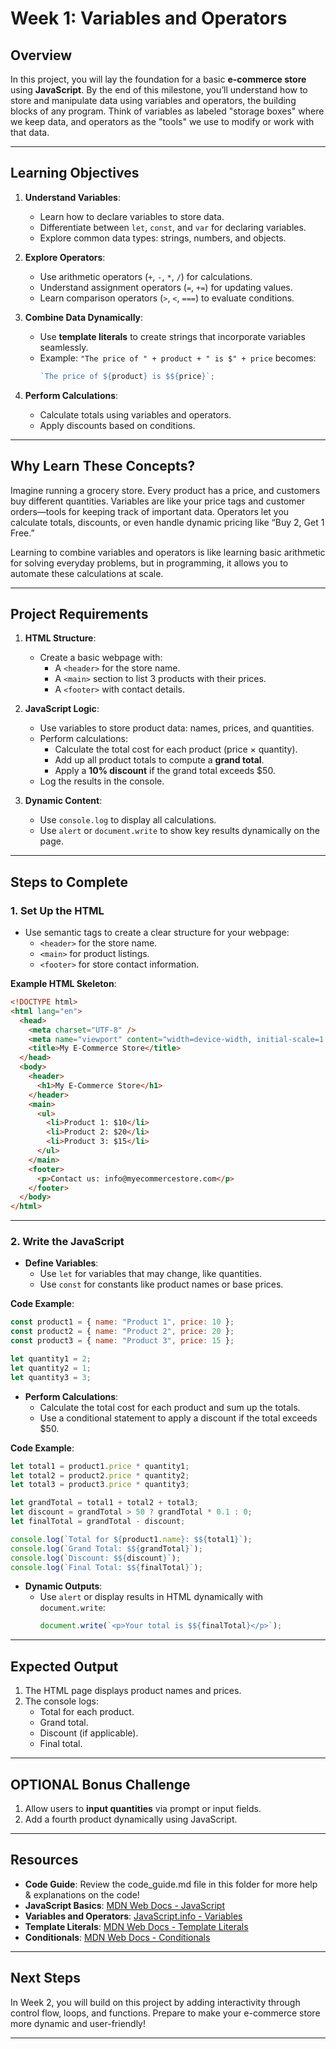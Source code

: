 # **Week 1: Variables and Operators**

## **Overview**

In this project, you will lay the foundation for a basic **e-commerce store** using **JavaScript**. By the end of this milestone, you’ll understand how to store and manipulate data using variables and operators, the building blocks of any program. Think of variables as labeled "storage boxes" where we keep data, and operators as the "tools" we use to modify or work with that data.

---

## **Learning Objectives**

1. **Understand Variables**:

   - Learn how to declare variables to store data.
   - Differentiate between `let`, `const`, and `var` for declaring variables.
   - Explore common data types: strings, numbers, and objects.

2. **Explore Operators**:

   - Use arithmetic operators (`+`, `-`, `*`, `/`) for calculations.
   - Understand assignment operators (`=`, `+=`) for updating values.
   - Learn comparison operators (`>`, `<`, `===`) to evaluate conditions.

3. **Combine Data Dynamically**:

   - Use **template literals** to create strings that incorporate variables seamlessly.
   - Example: `"The price of " + product + " is $" + price` becomes:
     ```javascript
     `The price of ${product} is $${price}`;
     ```

4. **Perform Calculations**:
   - Calculate totals using variables and operators.
   - Apply discounts based on conditions.

---

## **Why Learn These Concepts?**

Imagine running a grocery store. Every product has a price, and customers buy different quantities. Variables are like your price tags and customer orders—tools for keeping track of important data. Operators let you calculate totals, discounts, or even handle dynamic pricing like “Buy 2, Get 1 Free.”

Learning to combine variables and operators is like learning basic arithmetic for solving everyday problems, but in programming, it allows you to automate these calculations at scale.

---

## **Project Requirements**

1. **HTML Structure**:

   - Create a basic webpage with:
     - A `<header>` for the store name.
     - A `<main>` section to list 3 products with their prices.
     - A `<footer>` with contact details.

2. **JavaScript Logic**:

   - Use variables to store product data: names, prices, and quantities.
   - Perform calculations:
     - Calculate the total cost for each product (price × quantity).
     - Add up all product totals to compute a **grand total**.
     - Apply a **10% discount** if the grand total exceeds $50.
   - Log the results in the console.

3. **Dynamic Content**:
   - Use `console.log` to display all calculations.
   - Use `alert` or `document.write` to show key results dynamically on the page.

---

## **Steps to Complete**

### **1. Set Up the HTML**

- Use semantic tags to create a clear structure for your webpage:
  - `<header>` for the store name.
  - `<main>` for product listings.
  - `<footer>` for store contact information.

**Example HTML Skeleton**:

```html
<!DOCTYPE html>
<html lang="en">
  <head>
    <meta charset="UTF-8" />
    <meta name="viewport" content="width=device-width, initial-scale=1.0" />
    <title>My E-Commerce Store</title>
  </head>
  <body>
    <header>
      <h1>My E-Commerce Store</h1>
    </header>
    <main>
      <ul>
        <li>Product 1: $10</li>
        <li>Product 2: $20</li>
        <li>Product 3: $15</li>
      </ul>
    </main>
    <footer>
      <p>Contact us: info@myecommercestore.com</p>
    </footer>
  </body>
</html>
```

---

### **2. Write the JavaScript**

- **Define Variables**:
  - Use `let` for variables that may change, like quantities.
  - Use `const` for constants like product names or base prices.

**Code Example**:

```javascript
const product1 = { name: "Product 1", price: 10 };
const product2 = { name: "Product 2", price: 20 };
const product3 = { name: "Product 3", price: 15 };

let quantity1 = 2;
let quantity2 = 1;
let quantity3 = 3;
```

- **Perform Calculations**:
  - Calculate the total cost for each product and sum up the totals.
  - Use a conditional statement to apply a discount if the total exceeds $50.

**Code Example**:

```javascript
let total1 = product1.price * quantity1;
let total2 = product2.price * quantity2;
let total3 = product3.price * quantity3;

let grandTotal = total1 + total2 + total3;
let discount = grandTotal > 50 ? grandTotal * 0.1 : 0;
let finalTotal = grandTotal - discount;

console.log(`Total for ${product1.name}: $${total1}`);
console.log(`Grand Total: $${grandTotal}`);
console.log(`Discount: $${discount}`);
console.log(`Final Total: $${finalTotal}`);
```

- **Dynamic Outputs**:
  - Use `alert` or display results in HTML dynamically with `document.write`:
    ```javascript
    document.write(`<p>Your total is $${finalTotal}</p>`);
    ```

---

## **Expected Output**

1. The HTML page displays product names and prices.
2. The console logs:
   - Total for each product.
   - Grand total.
   - Discount (if applicable).
   - Final total.

---

## **OPTIONAL Bonus Challenge**

1. Allow users to **input quantities** via prompt or input fields.
2. Add a fourth product dynamically using JavaScript.

---

## **Resources**
- **Code Guide**: Review the code_guide.md file in this folder for more help & explanations on the code! 
- **JavaScript Basics**: [MDN Web Docs - JavaScript](https://developer.mozilla.org/en-US/docs/Web/JavaScript)
- **Variables and Operators**: [JavaScript.info - Variables](https://javascript.info/variables)
- **Template Literals**: [MDN Web Docs - Template Literals](https://developer.mozilla.org/en-US/docs/Web/JavaScript/Reference/Template_literals)
- **Conditionals**: [MDN Web Docs - Conditionals](https://developer.mozilla.org/en-US/docs/Learn/JavaScript/Building_blocks/conditionals)

---

## **Next Steps**

In Week 2, you will build on this project by adding interactivity through control flow, loops, and functions. Prepare to make your e-commerce store more dynamic and user-friendly!

---
